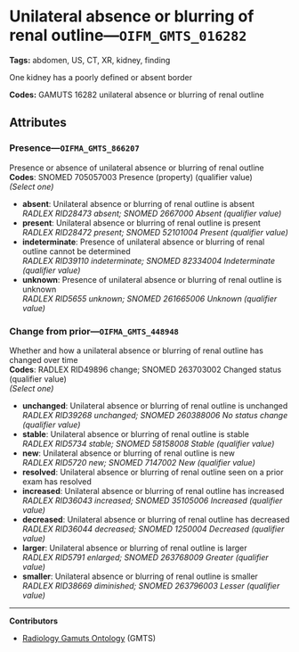 # Unilateral absence or blurring of renal outline—`OIFM_GMTS_016282`

**Tags:** abdomen, US, CT, XR, kidney, finding

One kidney has a poorly defined or absent border

**Codes:** GAMUTS 16282 unilateral absence or blurring of renal outline

## Attributes

### Presence—`OIFMA_GMTS_866207`

Presence or absence of unilateral absence or blurring of renal outline  
**Codes**: SNOMED 705057003 Presence (property) (qualifier value)  
*(Select one)*

- **absent**: Unilateral absence or blurring of renal outline is absent  
_RADLEX RID28473 absent; SNOMED 2667000 Absent (qualifier value)_
- **present**: Unilateral absence or blurring of renal outline is present  
_RADLEX RID28472 present; SNOMED 52101004 Present (qualifier value)_
- **indeterminate**: Presence of unilateral absence or blurring of renal outline cannot be determined  
_RADLEX RID39110 indeterminate; SNOMED 82334004 Indeterminate (qualifier value)_
- **unknown**: Presence of unilateral absence or blurring of renal outline is unknown  
_RADLEX RID5655 unknown; SNOMED 261665006 Unknown (qualifier value)_

### Change from prior—`OIFMA_GMTS_448948`

Whether and how a unilateral absence or blurring of renal outline has changed over time  
**Codes**: RADLEX RID49896 change; SNOMED 263703002 Changed status (qualifier value)  
*(Select one)*

- **unchanged**: Unilateral absence or blurring of renal outline is unchanged  
_RADLEX RID39268 unchanged; SNOMED 260388006 No status change (qualifier value)_
- **stable**: Unilateral absence or blurring of renal outline is stable  
_RADLEX RID5734 stable; SNOMED 58158008 Stable (qualifier value)_
- **new**: Unilateral absence or blurring of renal outline is new  
_RADLEX RID5720 new; SNOMED 7147002 New (qualifier value)_
- **resolved**: Unilateral absence or blurring of renal outline seen on a prior exam has resolved  
- **increased**: Unilateral absence or blurring of renal outline has increased  
_RADLEX RID36043 increased; SNOMED 35105006 Increased (qualifier value)_
- **decreased**: Unilateral absence or blurring of renal outline has decreased  
_RADLEX RID36044 decreased; SNOMED 1250004 Decreased (qualifier value)_
- **larger**: Unilateral absence or blurring of renal outline is larger  
_RADLEX RID5791 enlarged; SNOMED 263768009 Greater (qualifier value)_
- **smaller**: Unilateral absence or blurring of renal outline is smaller  
_RADLEX RID38669 diminished; SNOMED 263796003 Lesser (qualifier value)_

---

**Contributors**

- [Radiology Gamuts Ontology](https://gamuts.net/) (GMTS)